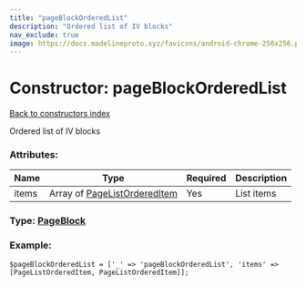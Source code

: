 ```yaml
---
title: "pageBlockOrderedList"
description: "Ordered list of IV blocks"
nav_exclude: true
image: https://docs.madelineproto.xyz/favicons/android-chrome-256x256.png
---
```

# Constructor: pageBlockOrderedList  
[Back to constructors index](/API_docs/constructors/index.html)



Ordered list of IV blocks

### Attributes:

| Name     |    Type       | Required | Description |
|----------|---------------|----------|-------------|
|items|Array of [PageListOrderedItem](/API_docs/types/PageListOrderedItem.html) | Yes|List items|



### Type: [PageBlock](/API_docs/types/PageBlock.html)


### Example:

```
$pageBlockOrderedList = ['_' => 'pageBlockOrderedList', 'items' => [PageListOrderedItem, PageListOrderedItem]];
```  
